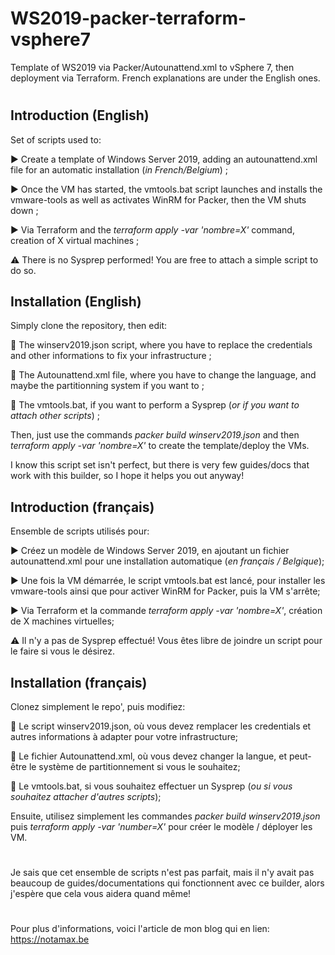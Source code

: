 # WS2019-packer-terraform-vsphere7
Template of WS2019 via Packer/Autounattend.xml to vSphere 7, then deployment via Terraform. French explanations are under the English ones.
#

## Introduction (English)
Set of scripts used to:

▶️ Create a template of Windows Server 2019, adding an autounattend.xml file for an automatic installation (*in French/Belgium*) ;

▶️ Once the VM has started, the vmtools.bat script launches and installs the vmware-tools as well as activates WinRM for Packer, then the VM shuts down ;

▶️ Via Terraform and the *terraform apply -var 'nombre=X'* command, creation of X virtual machines ;


⚠️ There is no Sysprep performed! You are free to attach a simple script to do so.

## Installation (English)

Simply clone the repository, then edit:

📌 The winserv2019.json script, where you have to replace the credentials and other informations to fix your infrastructure ;

📌 The Autounattend.xml file, where you have to change the language, and maybe the partitionning system if you want to ;

📌 The vmtools.bat, if you want to perform a Sysprep (*or if you want to attach other scripts*) ;

Then, just use the commands *packer build winserv2019.json* and then *terraform apply -var 'nombre=X'* to create the template/deploy the VMs.


I know this script set isn't perfect, but there is very few guides/docs that work with this builder, so I hope it helps you out anyway!



## Introduction (français)
Ensemble de scripts utilisés pour:

▶️ Créez un modèle de Windows Server 2019, en ajoutant un fichier autounattend.xml pour une installation automatique (*en français / Belgique*);

▶️ Une fois la VM démarrée, le script vmtools.bat est lancé, pour installer les vmware-tools ainsi que pour activer WinRM for Packer, puis la VM s'arrête;

▶️ Via Terraform et la commande *terraform apply -var 'nombre=X'*, création de X machines virtuelles;


⚠️ Il n'y a pas de Sysprep effectué! Vous êtes libre de joindre un script pour le faire si vous le désirez.

## Installation (français)

Clonez simplement le repo', puis modifiez:

📌 Le script winserv2019.json, où vous devez remplacer les credentials et autres informations à adapter pour votre infrastructure;

📌 Le fichier Autounattend.xml, où vous devez changer la langue, et peut-être le système de partitionnement si vous le souhaitez;

📌 Le vmtools.bat, si vous souhaitez effectuer un Sysprep (*ou si vous souhaitez attacher d'autres scripts*);

Ensuite, utilisez simplement les commandes *packer build winserv2019.json* puis *terraform apply -var 'number=X'* pour créer le modèle / déployer les VM.
#

Je sais que cet ensemble de scripts n'est pas parfait, mais il n'y avait pas beaucoup de guides/documentations qui fonctionnent avec ce builder, alors j'espère que cela vous aidera quand même!
#

Pour plus d'informations, voici l'article de mon blog qui en lien: https://notamax.be
